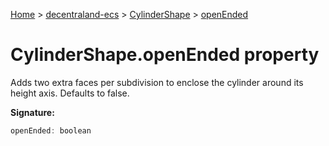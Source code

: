 [Home](./index) &gt; [decentraland-ecs](./decentraland-ecs.md) &gt; [CylinderShape](./decentraland-ecs.cylindershape.md) &gt; [openEnded](./decentraland-ecs.cylindershape.openended.md)

# CylinderShape.openEnded property

Adds two extra faces per subdivision to enclose the cylinder around its height axis. Defaults to false.

**Signature:**
```javascript
openEnded: boolean
```
